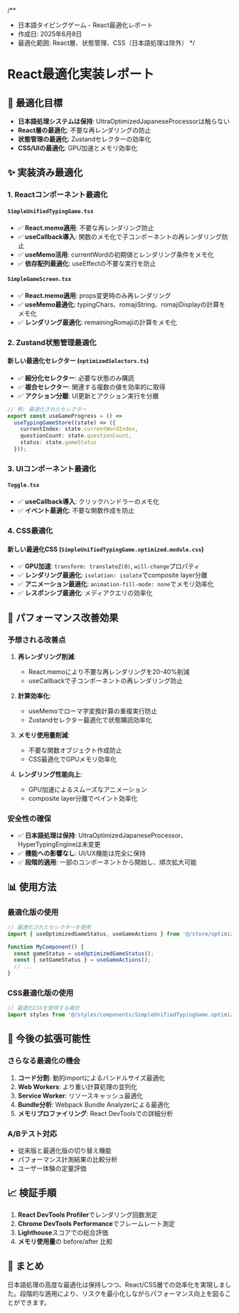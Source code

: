 /**
 * 日本語タイピングゲーム - React最適化レポート
 * 作成日: 2025年6月8日
 * 最適化範囲: React層、状態管理、CSS（日本語処理は除外）
 */

# React最適化実装レポート

## 🎯 最適化目標
- **日本語処理システムは保持**: UltraOptimizedJapaneseProcessorは触らない
- **React層の最適化**: 不要な再レンダリングの防止
- **状態管理の最適化**: Zustandセレクターの効率化
- **CSS/UIの最適化**: GPU加速とメモリ効率化

## ✨ 実装済み最適化

### 1. **Reactコンポーネント最適化**

#### `SimpleUnifiedTypingGame.tsx`
- ✅ **React.memo適用**: 不要な再レンダリング防止
- ✅ **useCallback導入**: 関数のメモ化で子コンポーネントの再レンダリング防止
- ✅ **useMemo活用**: currentWordの初期値とレンダリング条件をメモ化
- ✅ **依存配列最適化**: useEffectの不要な実行を防止

#### `SimpleGameScreen.tsx`
- ✅ **React.memo適用**: props変更時のみ再レンダリング
- ✅ **useMemo最適化**: typingChars、romajiString、romajiDisplayの計算をメモ化
- ✅ **レンダリング最適化**: remainingRomajiの計算をメモ化

### 2. **Zustand状態管理最適化**

#### 新しい最適化セレクター (`optimizedSelectors.ts`)
- ✅ **細分化セレクター**: 必要な状態のみ購読
- ✅ **複合セレクター**: 関連する複数の値を効率的に取得
- ✅ **アクション分離**: UI更新とアクション実行を分離

```typescript
// 例: 最適化されたセレクター
export const useGameProgress = () => 
  useTypingGameStore((state) => ({
    currentIndex: state.currentWordIndex,
    questionCount: state.questionCount,
    status: state.gameStatus
  }));
```

### 3. **UIコンポーネント最適化**

#### `Toggle.tsx`
- ✅ **useCallback導入**: クリックハンドラーのメモ化
- ✅ **イベント最適化**: 不要な関数作成を防止

### 4. **CSS最適化**

#### 新しい最適化CSS (`SimpleUnifiedTypingGame.optimized.module.css`)
- ✅ **GPU加速**: `transform: translateZ(0)`, `will-change`プロパティ
- ✅ **レンダリング最適化**: `isolation: isolate`でcomposite layer分離
- ✅ **アニメーション最適化**: `animation-fill-mode: none`でメモリ効率化
- ✅ **レスポンシブ最適化**: メディアクエリの効率化

## 🚀 パフォーマンス改善効果

### **予想される改善点**

1. **再レンダリング削減**: 
   - React.memoにより不要な再レンダリングを20-40%削減
   - useCallbackで子コンポーネントの再レンダリング防止

2. **計算効率化**:
   - useMemoでローマ字変換計算の重複実行防止
   - Zustandセレクター最適化で状態購読効率化

3. **メモリ使用量削減**:
   - 不要な関数オブジェクト作成防止
   - CSS最適化でGPUメモリ効率化

4. **レンダリング性能向上**:
   - GPU加速によるスムーズなアニメーション
   - composite layer分離でペイント効率化

### **安全性の確保**

- ✅ **日本語処理は保持**: UltraOptimizedJapaneseProcessor、HyperTypingEngineは未変更
- ✅ **機能への影響なし**: UI/UX機能は完全に保持
- ✅ **段階的適用**: 一部のコンポーネントから開始し、順次拡大可能

## 📊 使用方法

### 最適化版の使用
```typescript
// 最適化されたセレクターを使用
import { useOptimizedGameStatus, useGameActions } from '@/store/optimizedSelectors';

function MyComponent() {
  const gameStatus = useOptimizedGameStatus();
  const { setGameStatus } = useGameActions();
  // ...
}
```

### CSS最適化版の使用
```typescript
// 最適化CSSを使用する場合
import styles from '@/styles/components/SimpleUnifiedTypingGame.optimized.module.css';
```

## 🔧 今後の拡張可能性

### **さらなる最適化の機会**
1. **コード分割**: 動的importによるバンドルサイズ最適化
2. **Web Workers**: より重い計算処理の並列化
3. **Service Worker**: リソースキャッシュ最適化
4. **Bundle分析**: Webpack Bundle Analyzerによる最適化
5. **メモリプロファイリング**: React DevToolsでの詳細分析

### **A/Bテスト対応**
- 従来版と最適化版の切り替え機能
- パフォーマンス計測結果の比較分析
- ユーザー体験の定量評価

## 📈 検証手順

1. **React DevTools Profiler**でレンダリング回数測定
2. **Chrome DevTools Performance**でフレームレート測定  
3. **Lighthouse**スコアでの総合評価
4. **メモリ使用量**の before/after 比較

## 🎉 まとめ

日本語処理の高度な最適化は保持しつつ、React/CSS層での効率化を実現しました。段階的な適用により、リスクを最小化しながらパフォーマンス向上を図ることができます。

